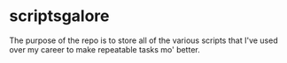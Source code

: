 # scriptsgalore
The purpose of the repo is to store all of the various scripts that I've used over my career to make repeatable tasks mo' better.
